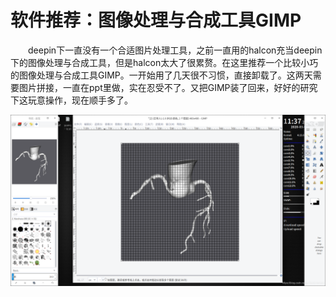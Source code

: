 # 软件推荐：图像处理与合成工具GIMP
&emsp;&emsp;deepin下一直没有一个合适图片处理工具，之前一直用的halcon充当deepin下的图像处理与合成工具，但是halcon太大了很累赘。在这里推荐一个比较小巧的图像处理与合成工具GIMP。一开始用了几天很不习惯，直接卸载了。这两天需要图片拼接，一直在ppt里做，实在忍受不了。又把GIMP装了回来，好好的研究下这玩意操作，现在顺手多了。



![](https://raw.githubusercontent.com/BeyondXinXin/BeyondXinXIn/main/%E6%93%8D%E4%BD%9C%E7%B3%BB%E7%BB%9F/deepin/%E5%9B%BE%E5%83%8F%E5%A4%84%E7%90%86%E4%B8%8E%E5%90%88%E6%88%90%E5%B7%A5%E5%85%B7gimp.md/282603010237711.png)